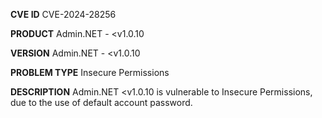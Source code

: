 **CVE ID**
CVE-2024-28256

**PRODUCT**
Admin.NET - <v1.0.10

**VERSION**
Admin.NET - <v1.0.10

**PROBLEM TYPE**
Insecure Permissions

**DESCRIPTION**
Admin.NET <v1.0.10 is vulnerable to Insecure Permissions, due to the
 use of default account password.